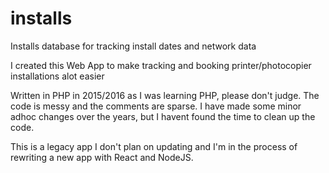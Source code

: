 # installs
Installs database for tracking install dates and network data

I created this Web App to make tracking and booking printer/photocopier installations alot easier

Written in PHP in 2015/2016 as I was learning PHP, please don't judge.
The code is messy and the comments are sparse.
I have made some minor adhoc changes over the years, but I havent found the time to clean up the code.

This is a legacy app I don't plan on updating and I'm in the process of rewriting a new app with React and NodeJS.
